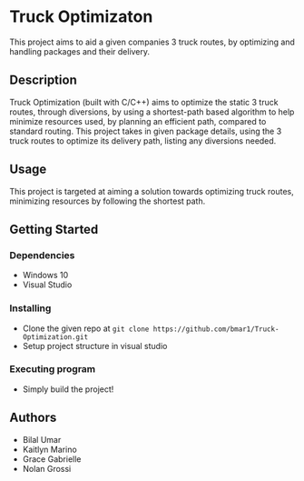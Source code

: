 # Truck Optimizaton

This project aims to aid a given companies 3 truck routes, by optimizing and handling packages and their delivery.

## Description

Truck Optimization (built with C/C++) aims to optimize the static 3 truck routes, through diversions, by using a shortest-path based algorithm to help minimize resources used, by planning an efficient path, compared to standard routing.
This project takes in given package details, using the 3 truck routes to optimize its delivery path, listing any diversions needed.

## Usage

This project is targeted at aiming a solution towards optimizing truck routes, minimizing resources by following the shortest path.

## Getting Started

### Dependencies

- Windows 10
- Visual Studio

### Installing
 
- Clone the given repo at ```git clone https://github.com/bmar1/Truck-Optimization.git```
- Setup project structure in visual studio

### Executing program
- Simply build the project!

## Authors
- Bilal Umar
- Kaitlyn Marino
- Grace Gabrielle
- Nolan Grossi

